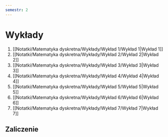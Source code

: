```yaml
---
semestr: 2
---
```


# Wykłady
1. [[Notatki/Matematyka dyskretna/Wykłady/Wykład 1/Wykład 1|Wykład 1]]
2. [[Notatki/Matematyka dyskretna/Wykłady/Wykład 2/Wykład 2|Wykład 2]]
3. [[Notatki/Matematyka dyskretna/Wykłady/Wykład 3/Wykład 3|Wykład 3]]
4. [[Notatki/Matematyka dyskretna/Wykłady/Wykład 4/Wykład 4|Wykład 4]]
5. [[Notatki/Matematyka dyskretna/Wykłady/Wykład 5/Wykład 5|Wykład 5]]
6. [[Notatki/Matematyka dyskretna/Wykłady/Wykład 6/Wykład 6|Wykład 6]]
7. [[Notatki/Matematyka dyskretna/Wykłady/Wykład 7/Wykład 7|Wykład 7]]

## Zaliczenie

